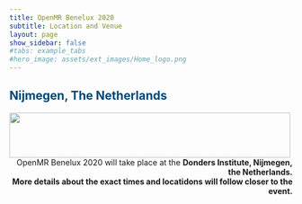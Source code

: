 ```yaml
---
title: OpenMR Benelux 2020
subtitle: Location and Venue
layout: page
show_sidebar: false
#tabs: example_tabs
#hero_image: assets/ext_images/Home_logo.png
---
```


<!-- ## Location and venue information -->

## <span style="color:#004777"> Nijmegen, The Netherlands </span> 

<img style="float: left;" src="../assets/ext_images/location-doodle.jpg" width="500" height="80"> 

<br>
<br>
<br>
<div style="text-align: right">OpenMR Benelux 2020 will take place at the <b>Donders Institute, Nijmegen, the Netherlands<b>.<br>More details about the exact times and locatidons will follow closer to the event.

<br>
<br>
<br>
<br>
<br>

<style>
    .google-maps {
        position: relative;
        padding-bottom: 0%; // This is the aspect ratio
        height: 0;
        overflow: hidden;
    }
    .google-maps iframe {
        position: absolute;
        top: 5px;
        left: 5px;
        width: 60% !important;
        height: 500px !important;
    }                                                                                                                          
</style>    

<div class="google-maps">
<iframe src="https://www.google.com/maps/embed?pb=!1m18!1m12!1m3!1d7284.6116696731115!2d5.854683034990987!3d51.818830478283964!2m3!1f0!2f0!3f0!3m2!1i1024!2i768!4f13.1!3m3!1m2!1s0x47c708eeef1a7ddf%3A0x3383a57205a4a83e!2sDonders!5e0!3m2!1snl!2sbe!4v1565820333583!5m2!1snl!2sbe" width="600" height="450" frameborder="0" style="border:0" allowfullscreen></iframe>
</div>
